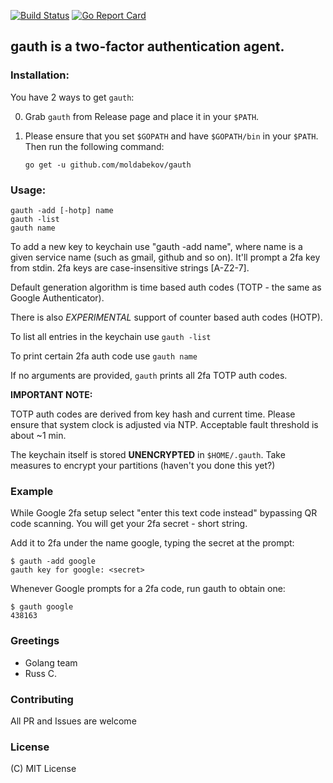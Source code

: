 [![Build Status](https://travis-ci.org/moldabekov/gauth.svg?branch=master)](https://travis-ci.org/moldabekov/gauth)
[![Go Report Card](https://goreportcard.com/badge/github.com/moldabekov/gauth)](https://goreportcard.com/report/github.com/moldabekov/gauth)
## gauth is a two-factor authentication agent.

### Installation:

You have 2 ways to get `gauth`:

0. Grab `gauth` from Release page and place it in your `$PATH`.

1. Please ensure that you set `$GOPATH` and have `$GOPATH/bin` in your `$PATH`. Then run the following command:

	`go get -u github.com/moldabekov/gauth`
	
### Usage:

	gauth -add [-hotp] name
	gauth -list
	gauth name

To add a new key to keychain use "gauth -add name", where name is a given service name (such as gmail, github and so on).
It'll prompt a 2fa key from stdin. 2fa keys are case-insensitive strings [A-Z2-7].

Default generation algorithm is time based auth codes (TOTP - the same as Google Authenticator).

There is also *EXPERIMENTAL* support of counter based auth codes (HOTP).

To list all entries in the keychain use `gauth -list`

To print certain 2fa auth code use `gauth name`

If no arguments are provided, `gauth` prints all 2fa TOTP auth codes.

**IMPORTANT NOTE:**

TOTP auth codes are derived from key hash and current time. Please ensure that system clock is adjusted via NTP.
Acceptable fault threshold is about ~1 min.

The keychain itself is stored **UNENCRYPTED** in `$HOME/.gauth`.
Take measures to encrypt your partitions (haven't you done this yet?)

### Example

While Google 2fa setup select "enter this text code instead" bypassing QR code scanning. You will get your 2fa secret - short string.

Add it to 2fa under the name google, typing the secret at the prompt:

	$ gauth -add google
	gauth key for google: <secret>

Whenever Google prompts for a 2fa code, run gauth to obtain one:

	$ gauth google
	438163

### Greetings
 - Golang team
 - Russ C.

### Contributing
All PR and Issues are welcome

### License
(C) MIT License
